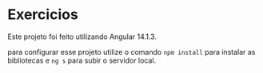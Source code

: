 # Exercicios

Este projeto foi feito utilizando Angular 14.1.3.

para configurar esse projeto utilize o comando `npm install` para instalar as bibliotecas e `ng s` para subir o servidor local.


